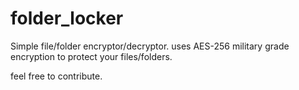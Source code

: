 # folder_locker

Simple file/folder encryptor/decryptor. uses AES-256 military grade encryption to protect your files/folders.

feel free to contribute.
